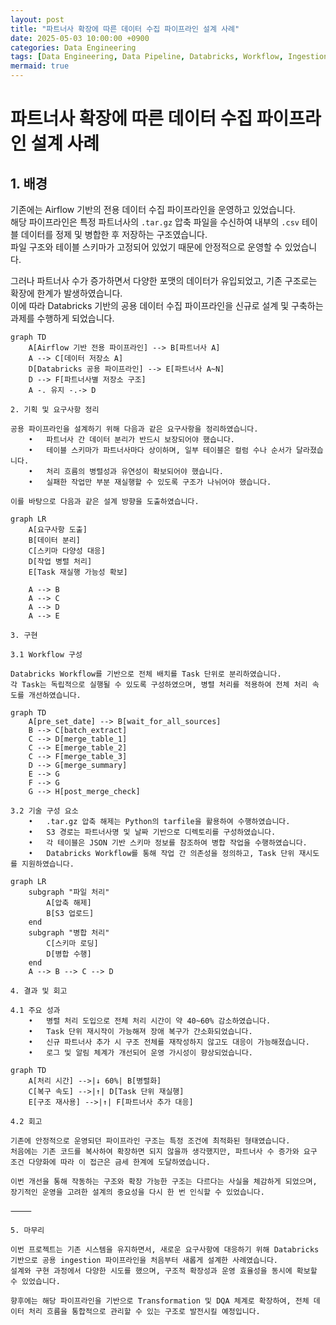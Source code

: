 ```yaml
---
layout: post
title: "파트너사 확장에 따른 데이터 수집 파이프라인 설계 사례"
date: 2025-05-03 10:00:00 +0900
categories: Data Engineering
tags: [Data Engineering, Data Pipeline, Databricks, Workflow, Ingestion, Distributed Processing]
mermaid: true
---
```


# 파트너사 확장에 따른 데이터 수집 파이프라인 설계 사례

## 1. 배경

기존에는 Airflow 기반의 전용 데이터 수집 파이프라인을 운영하고 있었습니다.  
해당 파이프라인은 특정 파트너사의 `.tar.gz` 압축 파일을 수신하여 내부의 `.csv` 테이블 데이터를 정제 및 병합한 후 저장하는 구조였습니다.  
파일 구조와 테이블 스키마가 고정되어 있었기 때문에 안정적으로 운영할 수 있었습니다.

그러나 파트너사 수가 증가하면서 다양한 포맷의 데이터가 유입되었고, 기존 구조로는 확장에 한계가 발생하였습니다.  
이에 따라 Databricks 기반의 공용 데이터 수집 파이프라인을 신규로 설계 및 구축하는 과제를 수행하게 되었습니다.

```mermaid
graph TD
    A[Airflow 기반 전용 파이프라인] --> B[파트너사 A]
    A --> C[데이터 저장소 A]
    D[Databricks 공용 파이프라인] --> E[파트너사 A~N]
    D --> F[파트너사별 저장소 구조]
    A -. 유지 -.-> D

2. 기획 및 요구사항 정리

공용 파이프라인을 설계하기 위해 다음과 같은 요구사항을 정리하였습니다.
	•	파트너사 간 데이터 분리가 반드시 보장되어야 했습니다.
	•	테이블 스키마가 파트너사마다 상이하며, 일부 테이블은 컬럼 수나 순서가 달라졌습니다.
	•	처리 흐름의 병렬성과 유연성이 확보되어야 했습니다.
	•	실패한 작업만 부분 재실행할 수 있도록 구조가 나뉘어야 했습니다.

이를 바탕으로 다음과 같은 설계 방향을 도출하였습니다.

graph LR
    A[요구사항 도출]
    B[데이터 분리]
    C[스키마 다양성 대응]
    D[작업 병렬 처리]
    E[Task 재실행 가능성 확보]

    A --> B
    A --> C
    A --> D
    A --> E

3. 구현

3.1 Workflow 구성

Databricks Workflow를 기반으로 전체 배치를 Task 단위로 분리하였습니다.
각 Task는 독립적으로 실행될 수 있도록 구성하였으며, 병렬 처리를 적용하여 전체 처리 속도를 개선하였습니다.

graph TD
    A[pre_set_date] --> B[wait_for_all_sources]
    B --> C[batch_extract]
    C --> D[merge_table_1]
    C --> E[merge_table_2]
    C --> F[merge_table_3]
    D --> G[merge_summary]
    E --> G
    F --> G
    G --> H[post_merge_check]

3.2 기술 구성 요소
	•	.tar.gz 압축 해제는 Python의 tarfile을 활용하여 수행하였습니다.
	•	S3 경로는 파트너사명 및 날짜 기반으로 디렉토리를 구성하였습니다.
	•	각 테이블은 JSON 기반 스키마 정보를 참조하여 병합 작업을 수행하였습니다.
	•	Databricks Workflow를 통해 작업 간 의존성을 정의하고, Task 단위 재시도를 지원하였습니다.

graph LR
    subgraph "파일 처리"
        A[압축 해제]
        B[S3 업로드]
    end
    subgraph "병합 처리"
        C[스키마 로딩]
        D[병합 수행]
    end
    A --> B --> C --> D

4. 결과 및 회고

4.1 주요 성과
	•	병렬 처리 도입으로 전체 처리 시간이 약 40~60% 감소하였습니다.
	•	Task 단위 재시작이 가능해져 장애 복구가 간소화되었습니다.
	•	신규 파트너사 추가 시 구조 전체를 재작성하지 않고도 대응이 가능해졌습니다.
	•	로그 및 알림 체계가 개선되어 운영 가시성이 향상되었습니다.

graph TD
    A[처리 시간] -->|↓ 60%| B[병렬화]
    C[복구 속도] -->|↑| D[Task 단위 재실행]
    E[구조 재사용] -->|↑| F[파트너사 추가 대응]

4.2 회고

기존에 안정적으로 운영되던 파이프라인 구조는 특정 조건에 최적화된 형태였습니다.
처음에는 기존 코드를 복사하여 확장하면 되지 않을까 생각했지만, 파트너사 수 증가와 요구 조건 다양화에 따라 이 접근은 금세 한계에 도달하였습니다.

이번 개선을 통해 작동하는 구조와 확장 가능한 구조는 다르다는 사실을 체감하게 되었으며,
장기적인 운영을 고려한 설계의 중요성을 다시 한 번 인식할 수 있었습니다.

⸻

5. 마무리

이번 프로젝트는 기존 시스템을 유지하면서, 새로운 요구사항에 대응하기 위해 Databricks 기반으로 공용 ingestion 파이프라인을 처음부터 새롭게 설계한 사례였습니다.
설계와 구현 과정에서 다양한 시도를 했으며, 구조적 확장성과 운영 효율성을 동시에 확보할 수 있었습니다.

향후에는 해당 파이프라인을 기반으로 Transformation 및 DQA 체계로 확장하여, 전체 데이터 처리 흐름을 통합적으로 관리할 수 있는 구조로 발전시킬 예정입니다.
